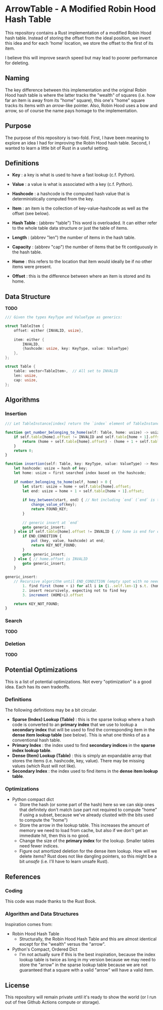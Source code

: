 ArrowTable - A Modified Robin Hood Hash Table
=============================================

This repository contains a Rust implementation of a modified Robin Hood hash table. Instead of storing the offset from the ideal position, we invert this idea and for each 'home' location, we store the offset to the first of its item.

I believe this will improve search speed but may lead to poorer performance for deleting.

Naming
------

The key difference between this implementation and the original Robin Hood hash table is where the latter tracks the "wealth" of squares (i.e. how far an item is away from its "home" square), this one's "home" square tracks its items with an _arrow_-like pointer. Also, Robin Hood uses a bow and arrow, so of course the name pays homage to the implementation.

Purpose
-------

The purpose of this repository is two-fold. First, I have been meaning to explore an idea I had for improving the Robin Hood hash table. Second, I wanted to learn a little bit of Rust in a useful setting.

Definitions
-----------

* **Key** : a key is what is used to have a fast lookup (c.f. Python).
* **Value** : a value is what is associated with a key (c.f. Python).
* **Hashcode** : a hashcode is the computed hash value that is deterministically computed from the key.
* **Item** : an item is the collection of key-value-hashcode as well as the offset (see below).

* **Hash Table** : (abbrev "table") This word is overloaded. It can either refer to the whole table data structure or just the table of items.
* **Length** : (abbrev "len") the number of items in the hash table.
* **Capacity** : (abbrev "cap") the number of items that be fit contiguously in the hash table.

* **Home** : this refers to the location that item would ideally be if no other items were present.
* **Offset** : this is the difference between where an item is stored and its home.

Data Structure
--------------

**TODO**

```rust
/// Given the types KeyType and ValueType as generics:

struct TableItem {
    offset: either {INVALID, usize},
    
    item: either {
        INVALID, 
        {hashcode: usize, key: KeyType, value: ValueType}
    },
};

struct Table {
    table: vector<TableItem>,  // All set to INVALID
    len: usize,
    cap: usize,
};
```


Algorithms
----------

### Insertion

```ts
/// Let TableInstance[index] return the `index` element of TableInstance.table.

function get_number_belonging_to_home(self: Table, home: usize) -> usize {
    if self.table[home].offset != INVALID and self.table[home + 1].offset != INVALID {
        return (home + self.table[home].offset) - (home + 1 + self.table[home + 1].offset);
    }
    return 0;
}

function insertion(self: Table, key: KeyType, value: ValueType) -> Result<bool, ErrMsg> {
    let hashcode: usize = hash of key;
    let home: usize = first searched index based on the hashcode;
    
    if number_belonging_to_home(self, home) > 0 {
        let start: usize = home + self.table[home].offset;
        let end: usize = home + 1 + self.table[home + 1].offset;
        
        if key_between(start, end) { // Not including `end` (`end` is the first of the next)
            change_value_of(key);
            return FOUND_KEY;
        }
        
        // generic insert at `end`
        goto generic_insert;
    } else if self.table[home].offset != INVALID { // home is end for other square
        if END_CONDITION {
            put (key, value, hashcode) at end;
            return KEY_NOT_FOUND;
        }
        goto generic_insert;
    } else { // home.offset is INVALID
        goto generic_insert;
    }
    
generic_insert:
    // Recursive algorithm until END_CONDITION (empty spot with no need to displace other items)
        1. find first (home + i) for all i in {1..self.len-1} s.t. (home + i).offset != INVALID -- i.e. first valid offset
        2. insert recursively, expecting not to find key
        3. increment (HOME+i).offset

    return KEY_NOT_FOUND;
}
```

### Search

**TODO**

### Deletion

**TODO**

Potential Optimizations
-----------------------

This is a list of potential optimizations. Not every "optimization" is a good idea. Each has its own tradeoffs.

### Definitions

The following definitions may be a bit circular.

* **Sparse (Index) Lookup (Table)** : this is the sparse lookup where a hash code is converted to an **primary index** that we use to lookup a **secondary index** that will be used to find the corresponding item in the **dense item lookup table** (see below). This is what one thinks of as a conventional hash table.
* **Primary Index** : the index used to find **secondary indices** in the **sparse index lookup table**.
* **Dense (Item) Lookup (Table)** : this is simply an expandable array that stores the items (i.e. hashcode, key, value). There may be missing values (which Rust will not like).
* **Secondary Index** : the index used to find items in the **dense item lookup table**.

### Optimizations

* Python compact dict
  * Store the hash (or some part of the hash) here so we can skip ones that definitely don't match (use part not required to compute "home" if using a subset, because we've already clusted with the bits used to compute the "home")
  * Store the arrow in the lookup table. This increases the amount of memory we need to load from cache, but also if we don't get an immediate hit, then this is no good.
  * Change the size of the **primary index** for the lookup. Smaller tables need fewer indices.
  * Figure out amortized deletion for the dense item lookup. How will we delete items? Rust does not like dangling pointers, so this might be a bit _unsafe_ (i.e. I'll have to learn unsafe Rust).

References
----------

### Coding

This code was made thanks to the Rust Book.

### Algorithm and Data Structures

Inspiration comes from:

* Robin Hood Hash Table
  * Structurally, the Robin Hood Hash Table and this are almost identical except for the "wealth" versus the "arrow".
* Python's Compact, Ordered Dict 
  * I'm not actually sure if this is the best inspiration, because the index lookup table is twice as long in my version because we may need to store the "arrow" in the sparse lookup table because we are not guaranteed that a square with a valid "arrow" will have a valid item.

License
-------

This repository will remain private until it's ready to show the world (or I run out of free Github Actions compute or storage).

